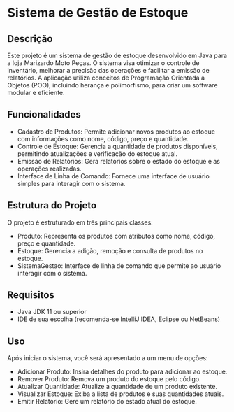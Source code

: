 # Sistema de Gestão de Estoque

## Descrição

Este projeto é um sistema de gestão de estoque desenvolvido em Java para a loja Marizardo Moto Peças. O sistema visa otimizar o controle de inventário, melhorar a precisão das operações e facilitar a emissão de relatórios. A aplicação utiliza conceitos de Programação Orientada a Objetos (POO), incluindo herança e polimorfismo, para criar um software modular e eficiente.

## Funcionalidades

- Cadastro de Produtos: Permite adicionar novos produtos ao estoque com informações como nome, código, preço e quantidade.
- Controle de Estoque: Gerencia a quantidade de produtos disponíveis, permitindo atualizações e verificação do estoque atual.
- Emissão de Relatórios: Gera relatórios sobre o estado do estoque e as operações realizadas.
- Interface de Linha de Comando: Fornece uma interface de usuário simples para interagir com o sistema.

## Estrutura do Projeto

O projeto é estruturado em três principais classes:

- Produto: Representa os produtos com atributos como nome, código, preço e quantidade.
- Estoque: Gerencia a adição, remoção e consulta de produtos no estoque.
- SistemaGestao: Interface de linha de comando que permite ao usuário interagir com o sistema.

## Requisitos

- Java JDK 11 ou superior
- IDE de sua escolha (recomenda-se IntelliJ IDEA, Eclipse ou NetBeans)

## Uso

Após iniciar o sistema, você será apresentado a um menu de opções:

- Adicionar Produto: Insira detalhes do produto para adicionar ao estoque.
- Remover Produto: Remova um produto do estoque pelo código.
- Atualizar Quantidade: Atualize a quantidade de um produto existente.
- Visualizar Estoque: Exiba a lista de produtos e suas quantidades atuais.
- Emitir Relatório: Gere um relatório do estado atual do estoque.
